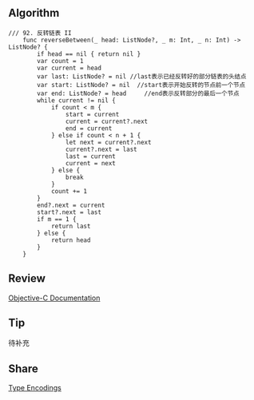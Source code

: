 ## Algorithm

```
/// 92. 反转链表 II
    func reverseBetween(_ head: ListNode?, _ m: Int, _ n: Int) -> ListNode? {
        if head == nil { return nil }
        var count = 1
        var current = head
        var last: ListNode? = nil //last表示已经反转好的部分链表的头结点
        var start: ListNode? = nil  //start表示开始反转的节点前一个节点
        var end: ListNode? = head     //end表示反转部分的最后一个节点
        while current != nil {
            if count < m {
                start = current
                current = current?.next
                end = current
            } else if count < n + 1 {
                let next = current?.next
                current?.next = last
                last = current
                current = next
            } else {
                break
            }
            count += 1
        }
        end?.next = current
        start?.next = last
        if m == 1 {
            return last
        } else {
            return head
        }
    }
```

## Review
[Objective-C Documentation](https://nshipster.com/objective-c-documentation/)

## Tip    
待补充

## Share
[Type Encodings](https://nshipster.com/type-encodings/)
